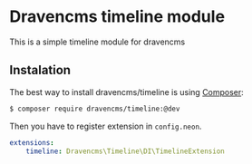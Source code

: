 # Dravencms timeline module

This is a simple timeline module for dravencms

## Instalation

The best way to install dravencms/timeline is using  [Composer](http://getcomposer.org/):


```sh
$ composer require dravencms/timeline:@dev
```

Then you have to register extension in `config.neon`.

```yaml
extensions:
	timeline: Dravencms\Timeline\DI\TimelineExtension
```

